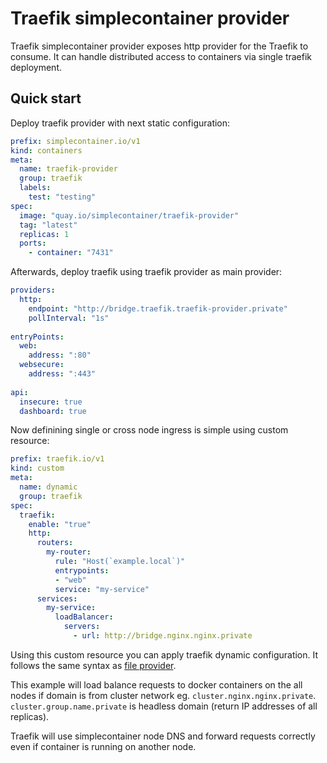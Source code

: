 # Traefik simplecontainer provider
Traefik simplecontainer provider exposes http provider for the Traefik to consume. It can handle distributed access to containers via single traefik deployment.

## Quick start
Deploy traefik provider with next static configuration:

```yaml
prefix: simplecontainer.io/v1
kind: containers
meta:
  name: traefik-provider
  group: traefik
  labels:
    test: "testing"
spec:
  image: "quay.io/simplecontainer/traefik-provider"
  tag: "latest"
  replicas: 1
  ports:
    - container: "7431"
```

Afterwards, deploy traefik using traefik provider as main provider:

```yaml
providers:
  http:
    endpoint: "http://bridge.traefik.traefik-provider.private"    
    pollInterval: "1s"
    
entryPoints:
  web:
    address: ":80"
  websecure:
    address: ":443"
      
api:
  insecure: true
  dashboard: true
```

Now definining single or cross node ingress is simple using custom resource:

```yaml
prefix: traefik.io/v1
kind: custom
meta:
  name: dynamic
  group: traefik
spec:
  traefik:
    enable: "true"
    http:
      routers:
        my-router:
          rule: "Host(`example.local`)"
          entrypoints:
          - "web"
          service: "my-service"
      services:
        my-service:
          loadBalancer:
            servers:
              - url: http://bridge.nginx.nginx.private
```

Using this custom resource you can apply traefik dynamic configuration. It follows the same syntax as [file provider](https://doc.traefik.io/traefik/providers/file/).

This example will load balance requests to docker containers on the all nodes if domain is from cluster network eg. `cluster.nginx.nginx.private`. 
`cluster.group.name.private` is headless domain (return IP addresses of all replicas).

Traefik will use simplecontainer node DNS and forward requests correctly even if container is running on another node.